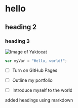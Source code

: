 #  hello
## heading 2
### heading 3
![Image of Yaktocat](https://octodex.github.com/images/yaktocat.png) 
``` javascript
var myVar = "Hello, world!";
```
- [ ] Turn on GitHub Pages
- [ ] Outline my portfolio
- [ ] Introduce myself to the world






added headings using markdown
